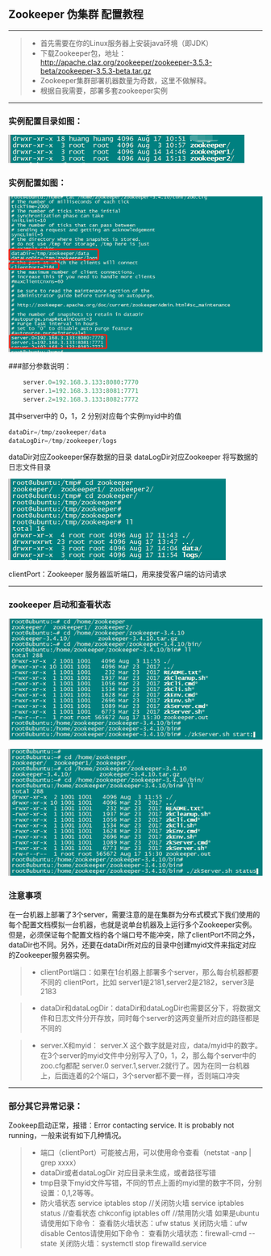 ## Zookeeper 伪集群 配置教程
------
> * 首先需要在你的Linux服务器上安装java环境（即JDK）
> * 下载Zookeeper包，地址：http://apache.claz.org/zookeeper/zookeeper-3.5.3-beta/zookeeper-3.5.3-beta.tar.gz
> * Zookeeper集群部署机器数量为奇数，这里不做解释。
> * 根据自我需要，部署多套zookeeper实例

------
### 实例配置目录如图：
![](https://github.com/huangdgithub/note/blob/master/img/1.png)

### 实例配置如图：
![](https://github.com/huangdgithub/note/blob/master/img/2.png)

###部分参数说明：
```python
    server.0=192.168.3.133:8080:7770
    server.1=192.168.3.133:8081:7771
    server.2=192.168.3.133:8082:7772
```
其中server中的 0，1，2 分别对应每个实例myid中的值

```python
dataDir=/tmp/zookeeper/data
dataLogDir=/tmp/zookeeper/logs
```
dataDir对应Zookeeper保存数据的目录
dataLogDir对应Zookeeper 将写数据的日志文件目录

![](https://github.com/huangdgithub/note/blob/master/img/3.png)

clientPort：Zookeeper 服务器监听端口，用来接受客户端的访问请求

------

### zookeeper 启动和查看状态

![](https://github.com/huangdgithub/note/blob/master/img/4.png)

![](https://github.com/huangdgithub/note/blob/master/img/5.png)


### 注意事项

在一台机器上部署了3个server，需要注意的是在集群为分布式模式下我们使用的每个配置文档模拟一台机器，也就是说单台机器及上运行多个Zookeeper实例。但是，必须保证每个配置文档的各个端口号不能冲突，除了clientPort不同之外，dataDir也不同。另外，还要在dataDir所对应的目录中创建myid文件来指定对应的Zookeeper服务器实例。

> * clientPort端口：如果在1台机器上部署多个server，那么每台机器都要不同的 clientPort，比如 server1是2181,server2是2182，server3是2183

> * dataDir和dataLogDir：dataDir和dataLogDir也需要区分下，将数据文件和日志文件分开存放，同时每个server的这两变量所对应的路径都是不同的

> * server.X和myid： server.X 这个数字就是对应，data/myid中的数字。在3个server的myid文件中分别写入了0，1，2，那么每个server中的zoo.cfg都配 server.0 server.1,server.2就行了。因为在同一台机器上，后面连着的2个端口，3个server都不要一样，否则端口冲突

------

### 部分其它异常记录：

Zookeep启动正常，报错：Error contacting service. It is probably not running，一般来说有如下几种情况。

> * 端口（clientPort）可能被占用，可以使用命令查看（netstat -anp | grep xxxx）
> * dataDir或者dataLogDir 对应目录未生成，或者路径写错
> * tmp目录下myid文件写错，不同的节点上面的myid里的数字不同，分别设置：0,1,2等等。
> * 防火墙状态
        service iptables stop //关闭防火墙
        service iptables status //查看状态
        chkconfig iptables off //禁用防火墙
    如果是ubuntu请使用如下命令：
        查看防火墙状态：ufw status
        关闭防火墙：ufw disable
    Centos请使用如下命令：
        查看防火墙状态：firewall-cmd --state
        关闭防火墙：systemctl stop firewalld.service





